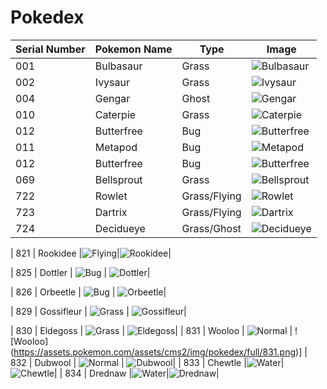 # Pokedex
| Serial Number | Pokemon Name | Type | Image |
| --- |---| ---| --- |
| 001 | Bulbasaur | Grass | ![Bulbasaur](https://cdn.bulbagarden.net/upload/2/21/001Bulbasaur.png)|
| 002 | Ivysaur | Grass | ![Ivysaur](https://assets.pokemon.com/assets/cms2/img/pokedex/full/002.png)|
| 004 | Gengar | Ghost | ![Gengar](https://cdn.bulbagarden.net/upload/c/c6/094Gengar.png)|
| 010 | Caterpie | Grass | ![Caterpie](https://cdn.bulbagarden.net/upload/5/5d/010Caterpie.png)|
| 012 | Butterfree | Bug | ![Butterfree](https://cdn.bulbagarden.net/upload/d/d1/012Butterfree.png)
| 011 | Metapod | Bug | ![Metapod](https://img.pokemondb.net/artwork/large/metapod.jpg)|
| 012 | Butterfree | Bug | ![Butterfree](https://cdn.bulbagarden.net/upload/d/d1/012Butterfree.png)|
| 069 | Bellsprout | Grass | ![Bellsprout](https://assets.pokemon.com/assets/cms2/img/pokedex/full/069.png)
| 722 | Rowlet | Grass/Flying | ![Rowlet](https://img.pokemondb.net/artwork/large/rowlet.jpg)|
| 723 | Dartrix | Grass/Flying | ![Dartrix](https://img.pokemondb.net/artwork/large/dartrix.jpg)|
| 724 | Decidueye | Grass/Ghost | ![Decidueye](https://img.pokemondb.net/artwork/large/decidueye.jpg)|



| 821 | Rookidee |![Flying](https://vignette.wikia.nocookie.net/pokemon/images/4/4b/Type_Flying.gif)|![Rookidee](https://assets.pokemon.com/assets/cms2/img/pokedex/full/821.png)|

| 825 | Dottler | ![Bug](https://vignette.wikia.nocookie.net/pokemon/images/6/64/Type_Bug.gif) | ![Dottler](https://assets.pokemon.com/assets/cms2/img/pokedex/full/825.png)|



| 826 | Orbeetle | ![Bug](https://vignette.wikia.nocookie.net/pokemon/images/6/64/Type_Bug.gif) | ![Orbeetle](https://assets.pokemon.com/assets/cms2/img/pokedex/full/826.png)|


| 829 | Gossifleur | ![Grass](https://vignette.wikia.nocookie.net/pokemon/images/4/46/Type_Grass.gif) | ![Gossifleur](https://assets.pokemon.com/assets/cms2/img/pokedex/full/829.png)|


| 830 | Eldegoss | ![Grass](https://vignette.wikia.nocookie.net/pokemon/images/4/46/Type_Grass.gif) | ![Eldegoss](https://assets.pokemon.com/assets/cms2/img/pokedex/full/830.png)|
| 831 | Wooloo | ![Normal](https://vignette.wikia.nocookie.net/pokemon/images/6/61/Type_Normal.gif) | ![Wooloo] (https://assets.pokemon.com/assets/cms2/img/pokedex/full/831.png)]
| 832 | Dubwool | ![Normal](https://vignette.wikia.nocookie.net/pokemon/images/6/61/Type_Normal.gif) | ![Dubwool](https://assets.pokemon.com/assets/cms2/img/pokedex/full/832.png)|
| 833 | Chewtle |![Water](https://www.pokemon.com/us/pokedex/?type=water)|![Chewtle](https://assets.pokemon.com/assets/cms2/img/pokedex/full/833.png)|
| 834 | Drednaw |![Water](https://www.pokemon.com/us/pokedex/?type=water)|![Drednaw](https://assets.pokemon.com/assets/cms2/img/pokedex/full/834.png)|


